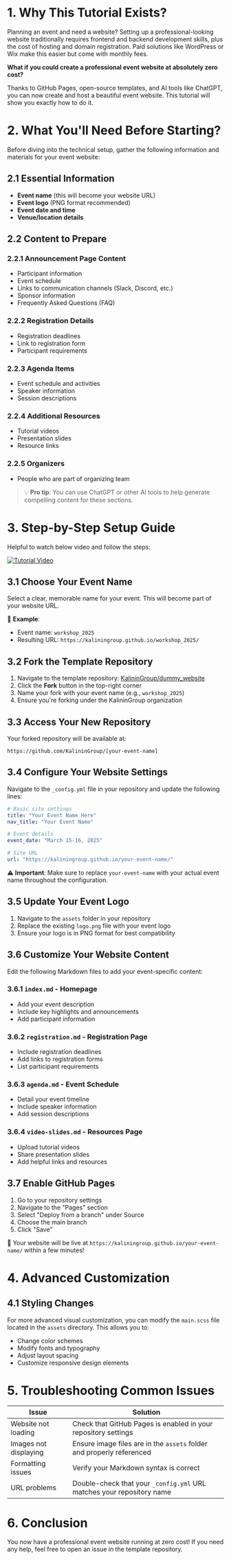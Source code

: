 # 1. Why This Tutorial Exists?

Planning an event and need a website? Setting up a professional-looking website traditionally requires frontend and backend development skills, plus the cost of hosting and domain registration. Paid solutions like WordPress or Wix make this easier but come with monthly fees.

**What if you could create a professional event website at absolutely zero cost?**

Thanks to GitHub Pages, open-source templates, and AI tools like ChatGPT, you can now create and host a beautiful event website. This tutorial will show you exactly how to do it.

# 2. What You'll Need Before Starting?

Before diving into the technical setup, gather the following information and materials for your event website:

## 2.1 Essential Information
- **Event name** (this will become your website URL)
- **Event logo** (PNG format recommended)
- **Event date and time**
- **Venue/location details**

## 2.2 Content to Prepare

### 2.2.1 Announcement Page Content
- Participant information
- Event schedule
- Links to communication channels (Slack, Discord, etc.)
- Sponsor information
- Frequently Asked Questions (FAQ)

### 2.2.2 Registration Details
- Registration deadlines
- Link to registration form
- Participant requirements

### 2.2.3 Agenda Items
- Event schedule and activities
- Speaker information
- Session descriptions

### 2.2.4 Additional Resources
- Tutorial videos
- Presentation slides
- Resource links

### 2.2.5 Organizers
- People who are part of organizing team

> 💡 **Pro tip**: You can use ChatGPT or other AI tools to help generate compelling content for these sections.

# 3. Step-by-Step Setup Guide

Helpful to watch below video and follow the steps:

[![Tutorial Video](https://img.youtube.com/vi/GVDz35HganY/0.jpg)](https://www.youtube.com/watch?v=GVDz35HganY)

## 3.1 Choose Your Event Name
Select a clear, memorable name for your event. This will become part of your website URL.

📝 **Example**: 
- Event name: `workshop_2025`
- Resulting URL: `https://kaliningroup.github.io/workshop_2025/`

## 3.2 Fork the Template Repository
1. Navigate to the template repository: [KalininGroup/dummy_website](https://github.com/KalininGroup/dummy_website)
2. Click the **Fork** button in the top-right corner
3. Name your fork with your event name (e.g., `workshop_2025`)
4. Ensure you're forking under the KalininGroup organization

## 3.3 Access Your New Repository
Your forked repository will be available at:
```
https://github.com/KalininGroup/[your-event-name]
```

## 3.4 Configure Your Website Settings
Navigate to the `_config.yml` file in your repository and update the following lines:

```yaml
# Basic site settings
title: "Your Event Name Here"
nav_title: "Your Event Name"

# Event details
event_date: "March 15-16, 2025"

# Site URL
url: "https://kaliningroup.github.io/your-event-name/"
```

⚠️ **Important**: Make sure to replace `your-event-name` with your actual event name throughout the configuration.

## 3.5 Update Your Event Logo
1. Navigate to the `assets` folder in your repository
2. Replace the existing `logo.png` file with your event logo
3. Ensure your logo is in PNG format for best compatibility

## 3.6 Customize Your Website Content
Edit the following Markdown files to add your event-specific content:

### 3.6.1 `index.md` - Homepage
- Add your event description
- Include key highlights and announcements
- Add participant information

### 3.6.2 `registration.md` - Registration Page
- Include registration deadlines
- Add links to registration forms
- List participant requirements

### 3.6.3 `agenda.md` - Event Schedule
- Detail your event timeline
- Include speaker information
- Add session descriptions

### 3.6.4 `video-slides.md` - Resources Page
- Upload tutorial videos
- Share presentation slides
- Add helpful links and resources

## 3.7 Enable GitHub Pages
1. Go to your repository settings
2. Navigate to the "Pages" section
3. Select "Deploy from a branch" under Source
4. Choose the main branch
5. Click "Save"

🎉 Your website will be live at `https://kaliningroup.github.io/your-event-name/` within a few minutes!

# 4. Advanced Customization

## 4.1 Styling Changes
For more advanced visual customization, you can modify the `main.scss` file located in the `assets` directory. This allows you to:
- Change color schemes
- Modify fonts and typography
- Adjust layout spacing
- Customize responsive design elements

# 5. Troubleshooting Common Issues

| Issue | Solution |
|-------|----------|
| Website not loading | Check that GitHub Pages is enabled in your repository settings |
| Images not displaying | Ensure image files are in the `assets` folder and properly referenced |
| Formatting issues | Verify your Markdown syntax is correct |
| URL problems | Double-check that your `_config.yml` URL matches your repository name |

# 6. Conclusion
You now have a professional event website running at zero cost! If you need any help, feel free to open an issue in the template repository.